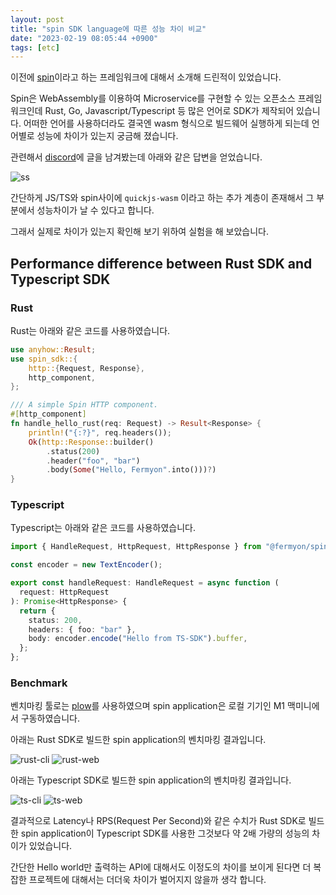 ```yaml
---
layout: post
title: "spin SDK language에 따른 성능 차이 비교"
date: "2023-02-19 08:05:44 +0900"
tags: [etc]
---
```


이전에 [spin](https://blog.cutewisp.com/2022/12/28/spin/)이라고 하는 프레임워크에 대해서 소개해 드린적이 있었습니다.

Spin은 WebAssembly를 이용하여 Microservice를 구현할 수 있는 오픈소스 프레임워크인데 Rust, Go, Javascript/Typescript 등 많은 언어로 SDK가 제작되어 있습니다. 어떠한 언어를 사용하더라도 결국엔 wasm 형식으로 빌드웨어 실행하게 되는데 언어별로 성능에 차이가 있는지 궁금해 졌습니다.

관련해서 [discord](https://discord.gg/2gVFeDXs)에 글을 남겨봤는데 아래와 같은 답변을 얻었습니다.

![ss](https://i.imgur.com/nAEgUfV.png)

간단하게 JS/TS와 spin사이에 `quickjs-wasm` 이라고 하는 추가 계층이 존재해서 그 부분에서 성능차이가 날 수 있다고 합니다.

그래서 실제로 차이가 있는지 확인해 보기 위하여 실험을 해 보았습니다.

## Performance difference between Rust SDK and Typescript SDK

### Rust

Rust는 아래와 같은 코드를 사용하였습니다.

```rust
use anyhow::Result;
use spin_sdk::{
    http::{Request, Response},
    http_component,
};

/// A simple Spin HTTP component.
#[http_component]
fn handle_hello_rust(req: Request) -> Result<Response> {
    println!("{:?}", req.headers());
    Ok(http::Response::builder()
        .status(200)
        .header("foo", "bar")
        .body(Some("Hello, Fermyon".into()))?)
}
```

### Typescript

Typescript는 아래와 같은 코드를 사용하였습니다.

```typescript
import { HandleRequest, HttpRequest, HttpResponse } from "@fermyon/spin-sdk";

const encoder = new TextEncoder();

export const handleRequest: HandleRequest = async function (
  request: HttpRequest
): Promise<HttpResponse> {
  return {
    status: 200,
    headers: { foo: "bar" },
    body: encoder.encode("Hello from TS-SDK").buffer,
  };
};
```

### Benchmark

벤치마킹 툴로는 [plow](https://github.com/six-ddc/plow)를 사용하였으며 spin application은 로컬 기기인 M1 맥미니에서 구동하였습니다.

아래는 Rust SDK로 빌드한 spin application의 벤치마킹 결과입니다.

![rust-cli](https://i.imgur.com/kR90xF7.png)
![rust-web](https://i.imgur.com/CfCZh2q.png)

아래는 Typescript SDK로 빌드한 spin application의 벤치마킹 결과입니다.

![ts-cli](https://i.imgur.com/nwofoOm.png)
![ts-web](https://i.imgur.com/SNrvYV7.png)

결과적으로 Latency나 RPS(Request Per Second)와 같은 수치가 Rust SDK로 빌드한 spin application이 Typescript SDK를 사용한 그것보다 약 2배 가량의 성능의 차이가 있었습니다.

간단한 Hello world만 출력하는 API에 대해서도 이정도의 차이를 보이게 된다면 더 복잡한 프로젝트에 대해서는 더더욱 차이가 벌어지지 않을까 생각 합니다.
